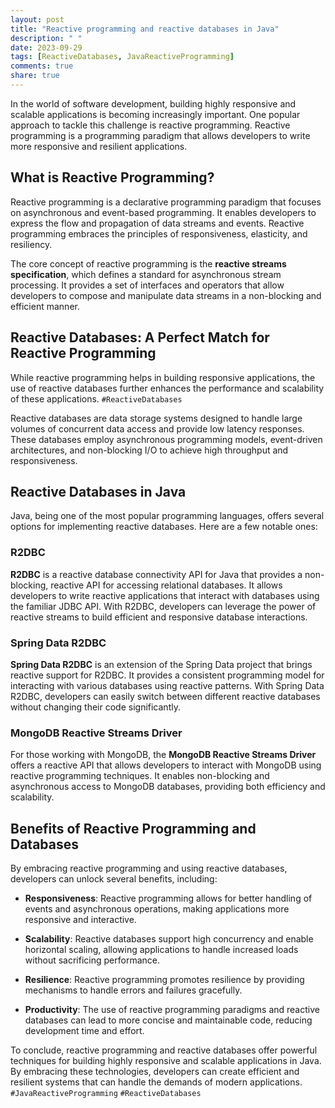 ```yaml
---
layout: post
title: "Reactive programming and reactive databases in Java"
description: " "
date: 2023-09-29
tags: [ReactiveDatabases, JavaReactiveProgramming]
comments: true
share: true
---
```


In the world of software development, building highly responsive and scalable applications is becoming increasingly important. One popular approach to tackle this challenge is reactive programming. Reactive programming is a programming paradigm that allows developers to write more responsive and resilient applications. 

## What is Reactive Programming?

Reactive programming is a declarative programming paradigm that focuses on asynchronous and event-based programming. It enables developers to express the flow and propagation of data streams and events. Reactive programming embraces the principles of responsiveness, elasticity, and resiliency.

The core concept of reactive programming is the **reactive streams specification**, which defines a standard for asynchronous stream processing. It provides a set of interfaces and operators that allow developers to compose and manipulate data streams in a non-blocking and efficient manner.

## Reactive Databases: A Perfect Match for Reactive Programming

While reactive programming helps in building responsive applications, the use of reactive databases further enhances the performance and scalability of these applications. `#ReactiveDatabases`

Reactive databases are data storage systems designed to handle large volumes of concurrent data access and provide low latency responses. These databases employ asynchronous programming models, event-driven architectures, and non-blocking I/O to achieve high throughput and responsiveness.

## Reactive Databases in Java

Java, being one of the most popular programming languages, offers several options for implementing reactive databases. Here are a few notable ones:

### R2DBC

**R2DBC** is a reactive database connectivity API for Java that provides a non-blocking, reactive API for accessing relational databases. It allows developers to write reactive applications that interact with databases using the familiar JDBC API. With R2DBC, developers can leverage the power of reactive streams to build efficient and responsive database interactions.

### Spring Data R2DBC

**Spring Data R2DBC** is an extension of the Spring Data project that brings reactive support for R2DBC. It provides a consistent programming model for interacting with various databases using reactive patterns. With Spring Data R2DBC, developers can easily switch between different reactive databases without changing their code significantly.

### MongoDB Reactive Streams Driver

For those working with MongoDB, the **MongoDB Reactive Streams Driver** offers a reactive API that allows developers to interact with MongoDB using reactive programming techniques. It enables non-blocking and asynchronous access to MongoDB databases, providing both efficiency and scalability.

## Benefits of Reactive Programming and Databases

By embracing reactive programming and using reactive databases, developers can unlock several benefits, including:

- **Responsiveness**: Reactive programming allows for better handling of events and asynchronous operations, making applications more responsive and interactive.

- **Scalability**: Reactive databases support high concurrency and enable horizontal scaling, allowing applications to handle increased loads without sacrificing performance.

- **Resilience**: Reactive programming promotes resilience by providing mechanisms to handle errors and failures gracefully.

- **Productivity**: The use of reactive programming paradigms and reactive databases can lead to more concise and maintainable code, reducing development time and effort.

To conclude, reactive programming and reactive databases offer powerful techniques for building highly responsive and scalable applications in Java. By embracing these technologies, developers can create efficient and resilient systems that can handle the demands of modern applications. `#JavaReactiveProgramming` `#ReactiveDatabases`